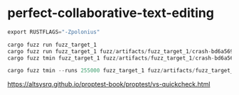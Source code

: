 # perfect-collaborative-text-editing

```rust
export RUSTFLAGS="-Zpolonius"

cargo fuzz run fuzz_target_1
cargo fuzz run fuzz_target_1 fuzz/artifacts/fuzz_target_1/crash-bd6a569f4d72f81386f4c3e7968bc01c9eff7bd0
cargo fuzz tmin fuzz_target_1 fuzz/artifacts/fuzz_target_1/crash-bd6a569f4d72f81386f4c3e7968bc01c9eff7bd0

cargo fuzz tmin --runs 255000 fuzz_target_1 fuzz/artifacts/fuzz_target_1/minimized-from-d9e610d1dc9662a9a28cf085ce4a195c8dc3da88
```

https://altsysrq.github.io/proptest-book/proptest/vs-quickcheck.html
